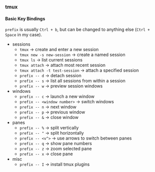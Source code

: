 ### tmux

#### Basic Key Bindings
`prefix` is usually `Ctrl + b`, 
but can be changed to anything else (`Ctrl + Space` in my case).

* sessions
  * `tmux` -> create and enter a new session
  * `tmux new -s new-session` -> create a named session
  * `tmux ls` -> list current sessions
  * `tmux attach` -> attach most recent session
  * `tmux attach -t test-session` -> attach a specified session
  * `prefix -- d` -> detach session
  * `prefix -- s` -> list all sessions from within a session
  * `prefix -- w` -> preview session windows
* windows
  * `prefix -- c` -> launch a new window
  * `prefix -- <window number>` -> switch windows
  * `prefix -- n` -> next window
  * `prefix -- p` -> previous window
  * `prefix -- &` -> close window
* panes
  * `prefix -- %` -> split vertically
  * `prefix -- "` -> split horizontally
  * `prefix -- <v^>` -> use arrows to switch between panes
  * `prefix -- q` -> show pane numbers
  * `prefix -- z` -> zoom selected pane
  * `prefix -- x` -> close pane
* misc
  * `prefix -- I` -> install tmux plugins

